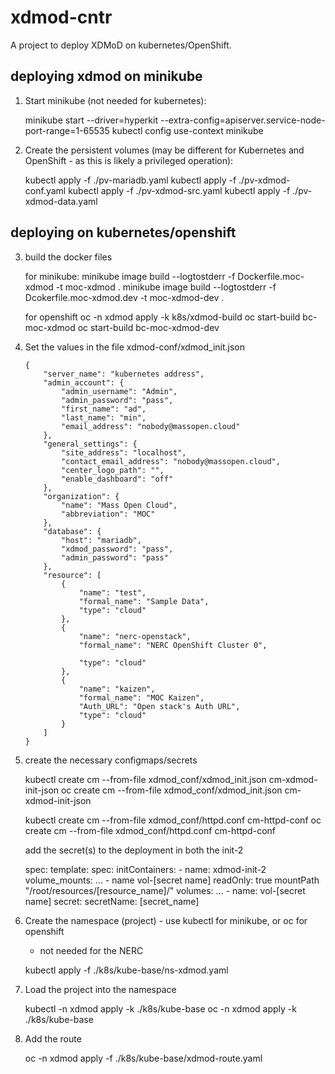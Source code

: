 # xdmod-cntr
A project to deploy XDMoD on kubernetes/OpenShift.


## deploying xdmod on minikube
1) Start minikube (not needed for kubernetes):

    minikube start --driver=hyperkit --extra-config=apiserver.service-node-port-range=1-65535
    kubectl config use-context minikube

2) Create the persistent volumes (may be different for Kubernetes and OpenShift - as this is likely a privileged operation):

    kubectl apply -f ./pv-mariadb.yaml
    kubectl apply -f ./pv-xdmod-conf.yaml
    kubectl apply -f ./pv-xdmod-src.yaml
    kubectl apply -f ./pv-xdmod-data.yaml
## deploying on kubernetes/openshift

3) build the docker files

    for minikube:
        minikube image build --logtostderr -f Dockerfile.moc-xdmod -t moc-xdmod .
        minikube image build --logtostderr -f Dcokerfile.moc-xdmod.dev -t moc-xdmod-dev .

    for openshift
        oc -n xdmod apply -k k8s/xdmod-build
        oc start-build bc-moc-xdmod
        oc start-build bc-moc-xdmod-dev

4)  Set the values in the file xdmod-conf/xdmod_init.json

        {
            "server_name": "kubernetes address",
            "admin_account": {
                "admin_username": "Admin",
                "admin_password": "pass",
                "first_name": "ad",
                "last_name": "min",
                "email_address": "nobody@massopen.cloud"
            },
            "general_settings": {
                "site_address": "localhost",
                "contact_email_address": "nobody@massopen.cloud",
                "center_logo_path": "",
                "enable_dashboard": "off"
            },
            "organization": {
                "name": "Mass Open Cloud",
                "abbreviation": "MOC"
            },
            "database": {
                "host": "mariadb",
                "xdmod_password": "pass",
                "admin_password": "pass"
            },
            "resource": [
                {
                    "name": "test",
                    "formal_name": "Sample Data",
                    "type": "cloud"
                },
                {
                    "name": "nerc-openstack",
                    "formal_name": "NERC OpenShift Cluster 0",

                    "type": "cloud"
                },
                {
                    "name": "kaizen",
                    "formal_name": "MOC Kaizen",
                    "Auth_URL": "Open stack's Auth URL",
                    "type": "cloud"
                }
            ]
        }

5)  create the necessary configmaps/secrets

    kubectl create cm --from-file xdmod_conf/xdmod_init.json cm-xdmod-init-json
    oc create cm --from-file xdmod_conf/xdmod_init.json cm-xdmod-init-json

    kubectl create cm --from-file xdmod_conf/httpd.conf cm-httpd-conf
    oc create cm --from-file xdmod_conf/httpd.conf cm-httpd-conf

    add the secret(s) to the deployment in both the init-2

      spec:
        template:
          spec:
            initContainers:
              - name: xdmod-init-2
                volume_mounts:
                    ...
                    - name vol-[secret name]
                      readOnly: true
                      mountPath "/root/resources/[resource_name]/"
            volumes:
              ...
              - name: vol-[secret name]
                secret:
                  secretName: [secret_name]


6) Create the namespace (project) - use kubectl for minikube, or oc for openshift

   - not needed for the NERC

    kubectl apply -f ./k8s/kube-base/ns-xdmod.yaml

7) Load the project into the namespace

    kubectl -n xdmod apply -k ./k8s/kube-base
    oc -n xdmod apply -k ./k8s/kube-base

8) Add the route

    oc -n xdmod apply -f ./k8s/kube-base/xdmod-route.yaml
